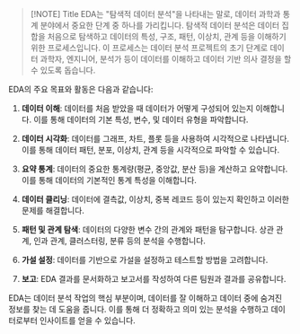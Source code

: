 
> [!NOTE] Title
> EDA는 "탐색적 데이터 분석"을 나타내는 말로, 데이터 과학과 통계 분야에서 중요한 단계 중 하나를 가리킵니다. 탐색적 데이터 분석은 데이터 집합을 처음으로 탐색하고 데이터의 특성, 구조, 패턴, 이상치, 관계 등을 이해하기 위한 프로세스입니다. 이 프로세스는 데이터 분석 프로젝트의 초기 단계로 데이터 과학자, 엔지니어, 분석가 등이 데이터를 이해하고 데이터 기반 의사 결정을 할 수 있도록 돕습니다.

EDA의 주요 목표와 활동은 다음과 같습니다:

1. **데이터 이해**: 데이터를 처음 받았을 때 데이터가 어떻게 구성되어 있는지 이해합니다. 이를 통해 데이터의 기본 특성, 변수, 및 데이터 유형을 파악합니다.

2. **데이터 시각화**: 데이터를 그래프, 차트, 플롯 등을 사용하여 시각적으로 나타냅니다. 이를 통해 데이터 패턴, 분포, 이상치, 관계 등을 시각적으로 파악할 수 있습니다.

3. **요약 통계**: 데이터의 중요한 통계량(평균, 중앙값, 분산 등)을 계산하고 요약합니다. 이를 통해 데이터의 기본적인 통계 특성을 이해합니다.

4. **데이터 클리닝**: 데이터에 결측값, 이상치, 중복 레코드 등이 있는지 확인하고 이러한 문제를 해결합니다.

5. **패턴 및 관계 탐색**: 데이터의 다양한 변수 간의 관계와 패턴을 탐구합니다. 상관 관계, 인과 관계, 클러스터링, 분류 등의 분석을 수행합니다.

6. **가설 설정**: 데이터를 기반으로 가설을 설정하고 테스트할 방법을 고려합니다.

7. **보고**: EDA 결과를 문서화하고 보고서를 작성하여 다른 팀원과 결과를 공유합니다.

EDA는 데이터 분석 작업의 핵심 부분이며, 데이터를 잘 이해하고 데이터 중에 숨겨진 정보를 찾는 데 도움을 줍니다. 이를 통해 더 정확하고 의미 있는 분석을 수행하고 데이터로부터 인사이트를 얻을 수 있습니다.
